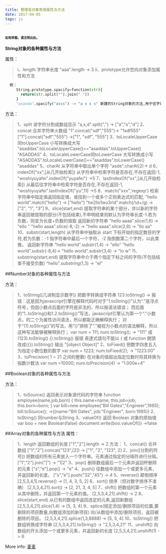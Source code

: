 ```yaml
---
title: 整理各对象常用属性与方法
date: 2017-04-05
tags: js
---
```

<font size=1>**如有转载，请注明出处。**</font>
------

**String对象的各种属性与方法**

属性：

>  i、length 字符串长度
   "aaa".length -> 3
>  ii、prototype允许您向对象添加属性和方法
 ```python
   例：
      String.prototype.spacify=function(str){
        return(str.split("").join(" "))
      }
      "asasda".spacify("asss") -> "a s s s" 新建的String对象的方法,用于往字符串中插入空格

```
方法：

> 1、split 讲字符分割成数组显示
      "a,s,d".split(",") -> ["a","s","d"]
> 2、concat 合并字符串火数组
     "1".concat("sdf","555")-> "1sdf555"
      ["1"].concat("sdf","555") ->["1", "sdf", "555"]
> 3、toLocaleUpperCase同toUpperCase 小写转换成大写
     "asaddas".toLocaleUpperCase()=="asaddas".toUpperCase() "ASADDAS"
> 4、toLocaleLowerCase同toLowerCase 大写转换成小写
     "ASADDAS".toLocaleLowerCase()=="asaddas".toLowerCase() "asaddas"
> 5、charAt 从字符串中取出单个字符
     "asde".charAt(2)-> d
> 6、indexOf("xx",[从几开始检索]) 从字符串中检索字符是否存在,不存在返回-1,
     "woshiyuyafei".indexOf("yuyafei") ->5
> 7、lastIndexOf("xx",[从几开始检索]) 从最后往字符串中检索字符是否存在,不存在返回-1,
     "woshiyuyafei".lastIndexOf("yu",11) ->5
> 8、match("xxx",'regexp') 检索字符串中指定值返回指定值，或找到一个或多个正则表达式的匹配,
     "hello world".match("hello") -> ["hello"]
     "he2llo1wo3rld".match(/\d+/g) -> ["2", "1", "3"]
> 9、slice(start,end) 提取字符串的某个部分，并以新的字符串返回被提取的部分(不包括结束),不申明结束则默认为字符串长度-1.若为负数，则变为长度+负数的值取 返回新的字符串
     "hello aaaa".slice(1,6) -> "ello "
    "hello aaaa".slice(-8,-2) -> "hello aaaa".slice(2,8) -> "llo aa"
> 10、substr(start,length) 从字符串中抽取从 start 下标开始的指定数目的字符,若为负数：-1 指字符串中最后一个字符，-2 指倒数第二个字符，以此类推。  返回新字符串
     "hello world".substr(1,4) -> "ello"
     "hello world".substr(-8,4)-> "hello world".substr(3,4)  -> "lo w"
> 11、substring(start,end) 提取字符串中介于两个指定下标之间的字符(不包括结束不接受负数)
     "hello".substring(1,3) -> "el"

<!--more-->
##Number对象的各种属性与方法

方法：

> 1、toString([几进制显示数字]) 把数字转换成字符串
      123.toString() -> 报错：这是因为javascript引擎在解释代码时对于“1.toString()”认为“.”是浮点符号，但因小数点后面的字符是非法的，所以报语法错误；
    而后面的“1..toString()和1.2.toStirng()”写法，javascript引擎认为第一个“.”小数点，的二个为属性访问语法，所以都能正确解释执行；
    对于“(1).toStirng()”的写法，用“()”排除了“.”被视为小数点的语法解释，所以这种写法能够被解释执行；
       var num = 111; num.toString();  -> "111" 或 (123).toString()
       {}.toString() 报错 表達式語句不能以 { 或 function 開頭 改成({}).toString() 输出 "[object Object]"
> 2、toFixed() 把数字四舍五入为指定小数位数的数字
      var num = 1223; num.toFixed(2); -> "1223.00"
> 3、toPrecision( 1 ~ 21 之间的整数) 在对象的值超出指定位数时将其转换为指数计数法
      var num =10000; num.toPrecision(4) -> "1.000e+4"


##Boolean对象的各种属性与方法

方法：

> 1、toSource() 返回表示对象源代码的字符串
     function employee(name,job,born)
     {
       this.name=name;
       this.job=job;
       this.born=born;
    }
     var bill=new employee("Bill Gates","Engineer",1985);
     bill.toSource();  ->({name:"Bill Gates", job:"Engineer", born:1985})
> 2、toString() 同number与String
> 3、valueOf() 返回 Boolean 对象的原始值
      var boo = new Boolean(false)
      document.write(boo.valueOf())  ->false

##Array对象的各种属性与方法
属性：
> 1、length 返回数组的长度
      ["1","2"].length  -> 2
方法：
> 1、concat() 合并数组
     ["1","2"].concat("123",[2]) -> ["1", "2", "123", 2]
> 2、join([分割的符号]) 把数组的所有元素放入一个字符串。元素通过指定的分隔符进行分隔。
     ["1","2"].join("|")  -> "1|2"
> 3、pop() 删除数组最后一个元素并返回杯删除的元素
     ["s","e"].pop()  -> "e"
> 4、push() 往数组中添加一个或更多元素，并返回新的长度。
     ["s","e"].push("32","45") -> 4
> 5、reverse() 颠倒顺序
     [2,5,3,4,1].reverse()  -> [1, 4, 3, 5, 2]
> 6、sort() 排序（但对数字排序不准确）
     [2,5,3,4,21].sort() -> [2, 21, 3, 4, 5]
> 7、shift() 把数组的第一个元素从其中删除，并返回第一个元素的值。
     [2,5,3,4,21].shift()  -> 2
> 8、slice(start,end) 从已有的数组中返回选定的元素,返回新数组
    [2,5,3,4,21].slice(1,4) -> [5, 3, 4]
> 9、splice(规定添加/删除项目的位置,要删除的项目数量,向数组添加的新项目) 向/从数组中添加/删除项目，返回被删除的项目。
     [2,5,3,4,21].splice(1,3,8888) -> [5, 3, 4]
> 10、toString() 把数组转换成字符串
     [2,5,3,4,21].toString() -> "2,5,3,4,21"
> 11、unshift() 向数组的开头添加一个或更多元素，并返回新的长度
     [2,5,3,4,21].unshift(1) -> 6

More info: [麦麦](maimai123.github.io)
